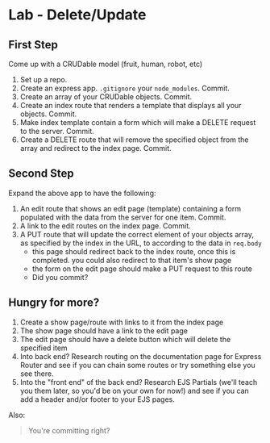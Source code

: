 # Lab - Delete/Update

## First Step

Come up with a CRUDable model (fruit, human, robot, etc)

1. Set up a repo.
1. Create an express app. `.gitignore` your `node_modules`. Commit.
1. Create an array of your CRUDable objects. Commit.
1. Create an index route that renders a template that displays all your objects. Commit.
1. Make index template contain a form which will make a DELETE request to the server.  Commit.
1. Create a DELETE route that will remove the specified object from the array and redirect to the index page. Commit.

## Second Step

Expand the above app to have the following:

1. An edit route that shows an edit page (template) containing a form populated with the data from the server for one item. Commit.
1. A link to the edit routes on the index page. Commit.
1. A PUT route that will update the correct element of your objects array, as specified by the index in the URL, to according to the data in `req.body`
    - this page should redirect back to the index route, once this is completed.  you could also redirect to that item's show page 
    - the form on the edit page should make a PUT request to this route
    - Did you commit?
    
## Hungry for more?

1. Create a show page/route with links to it from the index page
1. The show page should have a link to the edit page
1. The edit page should have a delete button which will delete the specified item
1. Into back end? Research routing on the documentation page for Express Router and see if you can chain some routes or try something else you see there.
1. Into the "front end" of the back end?  Research EJS Partials (we'll teach you them later, so you'd be on your own for now!) and see if you can add a header and/or footer to your EJS pages.

Also:
>You're committing right?
